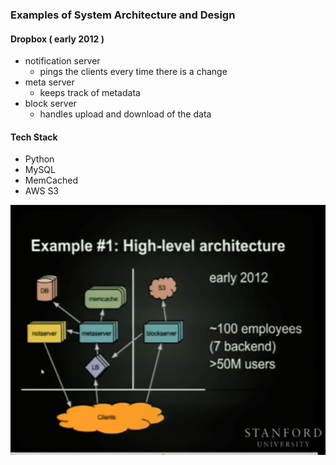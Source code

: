 ### Examples of System Architecture and Design

#### Dropbox ( early 2012 )

- notification server 
  - pings the clients every time there is a change
- meta server
  - keeps track of metadata
- block server
  - handles upload and download of the data

#### Tech Stack

- Python
- MySQL 
- MemCached
- AWS S3

<p>
  <img src="https://github.com/dnErf/tap-in/blob/master/images/sad-dropbox-1.jpg"/>
</p>